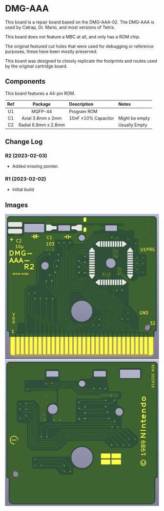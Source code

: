 # DMG-AAA

This board is a repair board based on the DMG-AAA-02. The DMG-AAA is used by Catrap, Dr. Mario, and most versions of Tetris.

This board does not feature a MBC at all, and only has a ROM chip.

The original featured cut holes that were used for debugging or reference purposes, these have been mostly preserved.

This board was designed to closely replicate the footprints and routes used by the original cartridge board.

## Components

This board features a 44-pin ROM.

| Ref   | Package     | Description  | Notes | 
| :---: | :---------: | :----------- | :---- |
| U1    | MQFP-44     | Program ROM  | |
| C1    | Axial 3.8mm x 2mm    | 10nF ±10% Capacitor | Might be empty |
| C2    | Radial 6.8mm x 2.8mm | | Usually Empty |

## Change Log

### R2 (2023-02-03)
- Added missing pointer.

### R1 (2023-02-02)
- Initial build

## Images
![Front](https://github.com/Chase-san/NintendoPCB/blob/main/DMG-AAA/images/front.png)
![Rear](https://github.com/Chase-san/NintendoPCB/blob/main/DMG-AAA/images/back.png)

